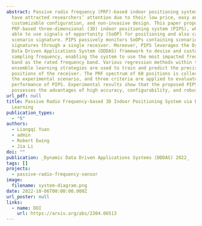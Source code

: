 ```yaml
---
abstract: Passive radio frequency (PRF)-based indoor positioning systems (IPS)
  have attracted researchers’ attention due to their low price, easy and
  customizable configuration, and non-invasive design. This paper proposes a
  PRF-based three-dimensional (3D) indoor positioning system (PIPS), which is
  able to use signals of opportunity (SoOP) for positioning and also capture a
  scenario signature. PIPS passively monitors SoOPs containing scenario
  signatures through a single receiver. Moreover, PIPS leverages the Dynamic
  Data Driven Applications System (DDDAS) framework to devise and customize the
  sampling frequency, enabling the system to use the most impacted frequency
  band as the rated frequency band. Various regression methods within three
  ensemble learning strategies are used to train and predict the precise
  positions of the receiver. The PRF spectrum of 60 positions is collected in
  the experimental scenario, and three criteria are applied to evaluate the
  performance of PIPS. Experimental results show that the proposed PIPS
  possesses the advantages of high accuracy, configurability, and robustness.
url_pdf: null
title: Passive Radio Frequency-based 3D Indoor Positioning System via Ensemble
  Learning
publication_types:
  - "5"
authors:
  - Liangqi Yuan
  - admin
  - Robert Ewing
  - Jia Li
doi: ""
publication: _Dynamic Data Driven Applications Systems (DDDAS) 2022_
tags: []
projects:
  - passive-radio-frequency-sensor
image:
  filename: system-diagram.png
date: 2022-10-06T00:00:00.000Z
url_poster: null
links:
  - name: DOI
    url: https://arxiv.org/abs/2304.06513
---
```

